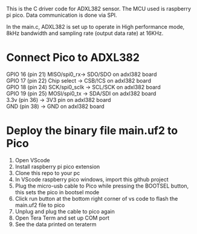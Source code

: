 
This is the C driver code for ADXL382 sensor. The MCU used is raspberry pi pico. Data communication is done via SPI.

In the main.c, ADXL382 is set up to operate in High performance mode, 8kHz bandwidth and sampling rate (output data rate) at 16KHz.

# Connect Pico to ADXL382
GPIO 16 (pin 21) MISO/spi0_rx-> SDO/SDO on adxl382 board  <br>
GPIO 17 (pin 22) Chip select -> CSB/!CS on adxl382 board <br>
GPIO 18 (pin 24) SCK/spi0_sclk -> SCL/SCK on adxl382 board <br>
GPIO 19 (pin 25) MOSI/spi0_tx -> SDA/SDI on adxl382 board <br>
3.3v (pin 36) -> 3V3 pin on adxl382 board <br>
GND (pin 38)  -> GND on adxl382 board <br>

# Deploy the binary file main.uf2 to Pico
1. Open VScode
2. Install raspberry pi pico extension
3. Clone this repo to your pc
4. In VScode raspberry pico windows, import this github project
5. Plug the micro-usb cable to Pico while pressing the BOOTSEL button, this sets the pico in bootsel mode
6. Click run button at the bottom right corner of vs code to flash the main.uf2 file to pico
7. Unplug and plug the cable to pico again
8. Open Tera Term and set up COM port
9. See the data printed on teraterm
